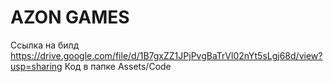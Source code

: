 # AZON GAMES
Ссылка на билд https://drive.google.com/file/d/1B7gxZZ1JPjPvgBaTrVl02nYt5sLgj68d/view?usp=sharing
Код в папке Assets/Code
